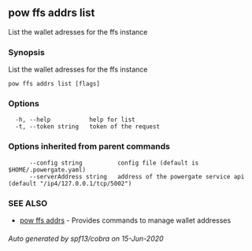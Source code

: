 ## pow ffs addrs list

List the wallet adresses for the ffs instance

### Synopsis

List the wallet adresses for the ffs instance

```
pow ffs addrs list [flags]
```

### Options

```
  -h, --help           help for list
  -t, --token string   token of the request
```

### Options inherited from parent commands

```
      --config string          config file (default is $HOME/.powergate.yaml)
      --serverAddress string   address of the powergate service api (default "/ip4/127.0.0.1/tcp/5002")
```

### SEE ALSO

* [pow ffs addrs](pow_ffs_addrs.md)	 - Provides commands to manage wallet addresses

###### Auto generated by spf13/cobra on 15-Jun-2020
